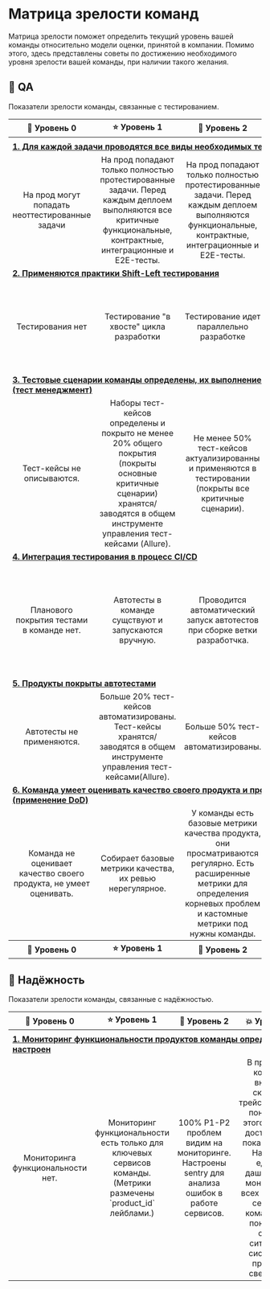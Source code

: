 # Матрица зрелости команд
Матрица зрелости поможет определить текущий уровень вашей команды относительно модели оценки, принятой в компании. 
Помимо этого, здесь представлены советы по достижению необходимого уровня зрелости вашей команды, при наличии такого желания.

## :wrench: QA
Показатели зрелости команды, связанные с тестированием. 

<table>
    <thead>
        <tr>
            <th width=25%>🔆  Уровень 0</th>
            <th width=25%>⭐  Уровень 1</th>
            <th width=25%>🌟  Уровень 2</th>
            <th width=25%>💥  Уровень 3</th>
        </tr>
    </thead>
    <tbody>
      <tr>
          <td colspan=4 align="left"></td>
        </tr>
        <tr>
          <td colspan=4 align="left"><a href="https://github.com/Arjah/maturity-matrix/blob/main/guides/qa.md#%D0%B4%D0%BB%D1%8F-%D0%BA%D0%B0%D0%B6%D0%B4%D0%BE%D0%B9-%D0%B7%D0%B0%D0%B4%D0%B0%D1%87%D0%B8-%D0%BF%D1%80%D0%BE%D0%B2%D0%BE%D0%B4%D1%8F%D1%82%D1%81%D1%8F-%D0%B2%D1%81%D0%B5-%D0%B2%D0%B8%D0%B4%D1%8B-%D0%BD%D0%B5%D0%BE%D0%B1%D1%85%D0%BE%D0%B4%D0%B8%D0%BC%D1%8B%D1%85-%D1%82%D0%B5%D1%81%D1%82%D0%BE%D0%B2"><b>1. Для каждой задачи проводятся все виды необходимых тестов</b></a></td>
        </tr>
        <tr>
          <td align="center">На прод могут попадать неоттестированные задачи</td>
          <td align="center">На прод попадают только полностью протестированные задачи. Перед каждым деплоем выполняются все критичные функциональные, контрактные, интеграционные и E2E-тесты.</td>
          <td align="center">На прод попадают только полностью протестированные задачи. Перед каждым деплоем выполняются функциональные, контрактные, интеграционные и E2E-тесты.</td>
          <td align="center">Перед каждым деплоем выполняется "умный регресс" (только то, что могло быть задето доработкой + критичные тесты)</td>
        </tr>
        <tr>
          <td colspan=4 align="left"><a href ="https://github.com/Arjah/maturity-matrix/blob/main/guides/qa.md#%D0%BF%D1%80%D0%B8%D0%BC%D0%B5%D0%BD%D1%8F%D1%8E%D1%82%D1%81%D1%8F-%D0%BF%D1%80%D0%B0%D0%BA%D1%82%D0%B8%D0%BA%D0%B8-shift-left-%D1%82%D0%B5%D1%81%D1%82%D0%B8%D1%80%D0%BE%D0%B2%D0%B0%D0%BD%D0%B8%D1%8F"><b>2. Применяются практики Shift-Left тестирования</b></a></td>
        </tr>
        <tr>
          <td align="center">Тестирования нет</td>
          <td align="center">Тестирование "в хвосте" цикла разработки</td>
          <td align="center">Тестирование идет параллельно разработке</td>
          <td align="center">Тестирование идет на всех этапах SDLC. Тестирование не является "бутылочным горлышком" и не плетется в конце SDLC.</td>
        </tr>
        <tr>
          <td colspan=4 align="left"><a href ="https://github.com/Arjah/maturity-matrix/blob/main/guides/qa.md#%D0%BF%D1%80%D0%B8%D0%BC%D0%B5%D0%BD%D1%8F%D1%8E%D1%82%D1%81%D1%8F-%D0%BF%D1%80%D0%B0%D0%BA%D1%82%D0%B8%D0%BA%D0%B8-shift-left-%D1%82%D0%B5%D1%81%D1%82%D0%B8%D1%80%D0%BE%D0%B2%D0%B0%D0%BD%D0%B8%D1%8F"><b>3. Тестовые сценарии команды определены, их выполнение отслеживается (тест менеджмент)</b></a></td>
        </tr>
        <tr>
          <td align="center">Тест-кейсы не описываются.</td>
          <td align="center">Наборы тест-кейсов определены и покрыто не менее 20% общего покрытия (покрыты основные критичные сценарии) хранятся/заводятся в общем инструменте управления тест-кейсами (Allure).</td>
          <td align="center">Не менее 50% тест-кейсов актуализированны и применяются в тестировании (покрыты все критичные сценарии).</td>
          <td align="center">Не менее 80% тест-кейсов актуализированны и применяются в тестировании.</td>
        </tr>
        <tr>
          <td colspan=4 align="left"><a href ="https://github.com/Arjah/maturity-matrix/blob/main/guides/qa.md#%D0%BF%D1%80%D0%B8%D0%BC%D0%B5%D0%BD%D1%8F%D1%8E%D1%82%D1%81%D1%8F-%D0%BF%D1%80%D0%B0%D0%BA%D1%82%D0%B8%D0%BA%D0%B8-shift-left-%D1%82%D0%B5%D1%81%D1%82%D0%B8%D1%80%D0%BE%D0%B2%D0%B0%D0%BD%D0%B8%D1%8F"><b>4. Интеграция тестирования в процесс CI/CD	</b></a></td>
        </tr>
        <tr>
          <td align="center">Планового покрытия тестами в команде нет.</td>
          <td align="center">Автотесты в команде сущствуют и запускаются вручную.</td>
          <td align="center">Проводится автоматический запуск автотестов при сборке ветки разработчка.</td>
          <td align="center">Вся информация о результатах выполнения тестов выводится на дашборд, весь процесс регрессионного, интеграционного тестирования доступен в одном месте.</td>
        </tr>
        <tr>
          <td colspan=4 align="left"><a href ="https://github.com/Arjah/maturity-matrix/blob/main/guides/qa.md#%D0%BF%D1%80%D0%B8%D0%BC%D0%B5%D0%BD%D1%8F%D1%8E%D1%82%D1%81%D1%8F-%D0%BF%D1%80%D0%B0%D0%BA%D1%82%D0%B8%D0%BA%D0%B8-shift-left-%D1%82%D0%B5%D1%81%D1%82%D0%B8%D1%80%D0%BE%D0%B2%D0%B0%D0%BD%D0%B8%D1%8F"><b>5. Продукты покрыты автотестами	</b></a></td>
        </tr>
        <tr>
          <td align="center">Автотесты не применяются.</td>
          <td align="center">Больше 20% тест-кейсов автоматизированы. Тест-кейсы хранятся/заводятся в общем инструменте управления тест-кейсами(Allure).</td>
          <td align="center">Больше 50% тест-кейсов автоматизированы.</td>
          <td align="center">Больше 80% тест-кейсов автоматизированы.</td>
        </tr>
        <tr>
          <td colspan=4 align="left"><a href ="https://github.com/Arjah/maturity-matrix/blob/main/guides/qa.md#%D0%BF%D1%80%D0%B8%D0%BC%D0%B5%D0%BD%D1%8F%D1%8E%D1%82%D1%81%D1%8F-%D0%BF%D1%80%D0%B0%D0%BA%D1%82%D0%B8%D0%BA%D0%B8-shift-left-%D1%82%D0%B5%D1%81%D1%82%D0%B8%D1%80%D0%BE%D0%B2%D0%B0%D0%BD%D0%B8%D1%8F"><b>6. Команда умеет оценивать качество своего продукта и процессов (применение DoD)</b></a></td>
        </tr>
        <tr>
          <td align="center">Команда не оценивает качество своего продукта, не умеет оценивать.</td>
          <td align="center">Собирает базовые метрики качества, их ревью нерегулярное.</td>
          <td align="center">У команды есть базовые метрики качества продукта, они просматриваются регулярно. Есть расширенные метрики для определения корневых проблем и кастомные метрики под нужны команды.</td>
          <td align="center">Есть процесс пересмотра самих метрик, устанавливаются стандарты качества. Метрики качества постоянно улучшаются.</td>
        </tr>
        <tr></tr>
        <tr>
            <th>🔆  Уровень 0</th>
            <th>⭐  Уровень 1</th>
            <th>🌟  Уровень 2</th>
            <th>💥  Уровень 3</th>
        </tr>        
    </tbody>
</table>

## :wrench: Надёжность	
Показатели зрелости команды, связанные с надёжностью. 

<table>
    <thead>
        <tr>
            <th width=25%>🔆  Уровень 0</th>
            <th width=25%>⭐  Уровень 1</th>
            <th width=25%>🌟  Уровень 2</th>
            <th width=25%>💥  Уровень 3</th>
        </tr>
    </thead>
    <tbody>
      <tr>
          <td colspan=4 align="left"></td>
        </tr>
        <tr>
          <td colspan=4 align="left"><a href="https://github.com/Arjah/maturity-matrix/blob/main/guides/qa.md#%D0%B4%D0%BB%D1%8F-%D0%BA%D0%B0%D0%B6%D0%B4%D0%BE%D0%B9-%D0%B7%D0%B0%D0%B4%D0%B0%D1%87%D0%B8-%D0%BF%D1%80%D0%BE%D0%B2%D0%BE%D0%B4%D1%8F%D1%82%D1%81%D1%8F-%D0%B2%D1%81%D0%B5-%D0%B2%D0%B8%D0%B4%D1%8B-%D0%BD%D0%B5%D0%BE%D0%B1%D1%85%D0%BE%D0%B4%D0%B8%D0%BC%D1%8B%D1%85-%D1%82%D0%B5%D1%81%D1%82%D0%BE%D0%B2"><b>1. Мониторинг функциональности продуктов команды определён и настроен</b></a></td>
        </tr>
        <tr>
          <td align="center">Мониторинга функциональности нет.</td>
          <td align="center">Мониторинг функциональности есть только для ключевых сервисов команды. (Метрики размечены `product_id` лейблами.)</td>
          <td align="center">100% P1-P2 проблем видим на мониторинге. Настроены sentry для анализа ошибок в работе сервисов.</td>
          <td align="center">В продуктах команды внедрён сквозной трейсинг(нужно понять, как этого реально достичь. Или пока убрать?). Настроен единый дашборд для мониторинга всех ключевых сервисов команды для понимания общей ситуации в системе по принципу светофора.</td>
        </tr>
    </tbody>
</table>
